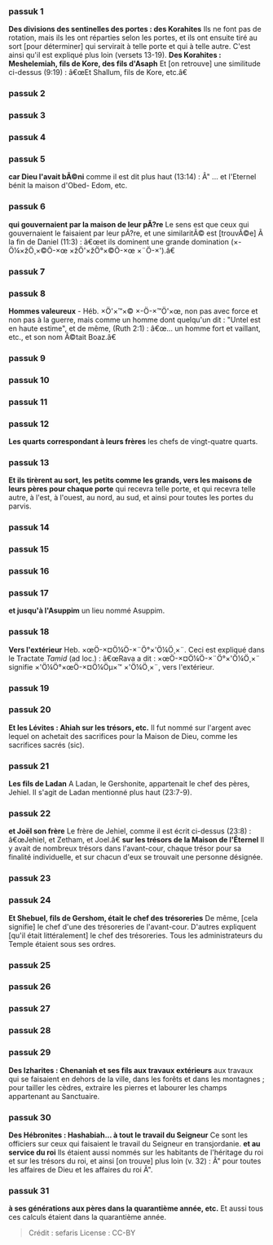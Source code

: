 
### passuk 1
<b>Des divisions des sentinelles des portes : des Korahites</b> Ils ne font pas de rotation, mais ils les ont réparties selon les portes, et ils ont ensuite tiré au sort [pour déterminer] qui servirait à telle porte et qui à telle autre. C'est ainsi qu'il est expliqué plus loin (versets 13-19).
<b>Des Korahites : Meshelemiah, fils de Kore, des fils d'Asaph</b> Et [on retrouve] une similitude ci-dessus (9:19) : â€œEt Shallum, fils de Kore, etc.â€

### passuk 2

### passuk 3

### passuk 4

### passuk 5
<b>car Dieu l'avait bÃ©ni</b> comme il est dit plus haut (13:14) : Â" ... et l'Eternel bénit la maison d'Obed- Edom, etc.

### passuk 6
<b>qui gouvernaient par la maison de leur pÃ?re</b> Le sens est que ceux qui gouvernaient le faisaient par leur pÃ?re, et une similaritÃ© est [trouvÃ©e] Ã la fin de Daniel (11:3) : â€œet ils dominent une grande domination (×-Ö¼×žÖ¸×©Ö-×œ ×žÖ'×žÖ°×©Ö-×œ ×¨Ö-×').â€

### passuk 7

### passuk 8
<b>Hommes valeureux</b> - Héb. ×Ö'×™×© ×-Ö-×™Ö'×œ, non pas avec force et non pas à la guerre, mais comme un homme dont quelqu'un dit : "Untel est en haute estime", et de même, (Ruth 2:1) : â€œ... un homme fort et vaillant, etc., et son nom Ã©tait Boaz.â€

### passuk 9

### passuk 10

### passuk 11

### passuk 12
<b>Les quarts correspondant à leurs frères</b> les chefs de vingt-quatre quarts.

### passuk 13
<b>Et ils tirèrent au sort, les petits comme les grands, vers les maisons de leurs pères pour chaque porte</b> qui recevra telle porte, et qui recevra telle autre, à l'est, à l'ouest, au nord, au sud, et ainsi pour toutes les portes du parvis.

### passuk 14

### passuk 15

### passuk 16

### passuk 17
<b>et jusqu'à l'Asuppim</b> un lieu nommé Asuppim.

### passuk 18
<b>Vers l'extérieur</b> Heb. ×œÖ-×¤Ö¼Ö-×¨Ö°×'Ö¼Ö¸×¨. Ceci est expliqué dans le Tractate <i>Tamid</i> (ad loc.) : â€œRava a dit : ×œÖ-×¤Ö¼Ö-×¨Ö°×'Ö¼Ö¸×¨ signifie ×'Ö¼Ö°×œÖ-×¤Ö¼Öµ×™ ×'Ö¼Ö¸×¨, vers l'extérieur.

### passuk 19

### passuk 20
<b>Et les Lévites : Ahiah sur les trésors, etc.</b> Il fut nommé sur l'argent avec lequel on achetait des sacrifices pour la Maison de Dieu, comme les sacrifices sacrés (sic).

### passuk 21
<b>Les fils de Ladan</b> A Ladan, le Gershonite, appartenait le chef des pères, Jehiel. Il s'agit de Ladan mentionné plus haut (23:7-9).

### passuk 22
<b>et Joël son frère</b> Le frère de Jehiel, comme il est écrit ci-dessus (23:8) : â€œJehiel, et Zetham, et Joel.â€
<b>sur les trésors de la Maison de l'Éternel</b> Il y avait de nombreux trésors dans l'avant-cour, chaque trésor pour sa finalité individuelle, et sur chacun d'eux se trouvait une personne désignée.

### passuk 23

### passuk 24
<b>Et Shebuel, fils de Gershom, était le chef des trésoreries</b> De même, [cela signifie] le chef d'une des trésoreries de l'avant-cour. D'autres expliquent [qu'il était littéralement] le chef des trésoreries. Tous les administrateurs du Temple étaient sous ses ordres.

### passuk 25

### passuk 26

### passuk 27

### passuk 28

### passuk 29
<b>Des Izharites : Chenaniah et ses fils aux travaux extérieurs</b> aux travaux qui se faisaient en dehors de la ville, dans les forêts et dans les montagnes ; pour tailler les cèdres, extraire les pierres et labourer les champs appartenant au Sanctuaire.

### passuk 30
<b>Des Hébronites : Hashabiah... à tout le travail du Seigneur</b> Ce sont les officiers sur ceux qui faisaient le travail du Seigneur en transjordanie.
<b>et au service du roi</b> Ils étaient aussi nommés sur les habitants de l'héritage du roi et sur les trésors du roi, et ainsi [on trouve] plus loin (v. 32) : Â" pour toutes les affaires de Dieu et les affaires du roi Â".

### passuk 31
<b>à ses générations aux pères dans la quarantième année, etc.</b> Et aussi tous ces calculs étaient dans la quarantième année.

>Crédit : sefaris
>License : CC-BY